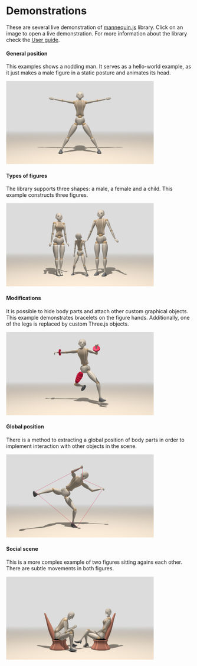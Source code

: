# Demonstrations

These are several live demonstration of [mannequin.js](../index.md) library.
Click on an image to open a live demonstration. For more information about
the library check the [User guide](../docs).

#### General position

This examples shows a nodding man. It serves as a hello-world example, as it
just makes a male figure in a static posture and animates its head.

[<img src="snapshots/demo-mannequin-01.jpg" width="400">](demo-mannequin-01.html)

#### Types of figures

The library supports three shapes: a male, a female and a child. This example 
constructs three figures.

[<img src="snapshots/demo-mannequin-02.jpg" width="400">](demo-mannequin-02.html)

#### Modifications

It is possible to hide body parts and attach other custom graphical objects.
This example demonstrates bracelets on the figure hands. Additionally, one of
the legs is replaced by custom Three.js objects.

[<img src="./snapshots/demo-mannequin-03.jpg" width="400">](demo-mannequin-03.html)

#### Global position

There is a method to extracting a global position of body parts in order to implement
interaction with other objects in the scene. 

[<img src="./snapshots/demo-mannequin-04.jpg" width="400">](demo-mannequin-04.html)


#### Social scene

This is a more complex example of two figures sitting agains each other. There are
subtle movements in both figures.

[<img src="./snapshots/demo-mannequin-05.jpg" width="400">](demo-mannequin-05.html)
